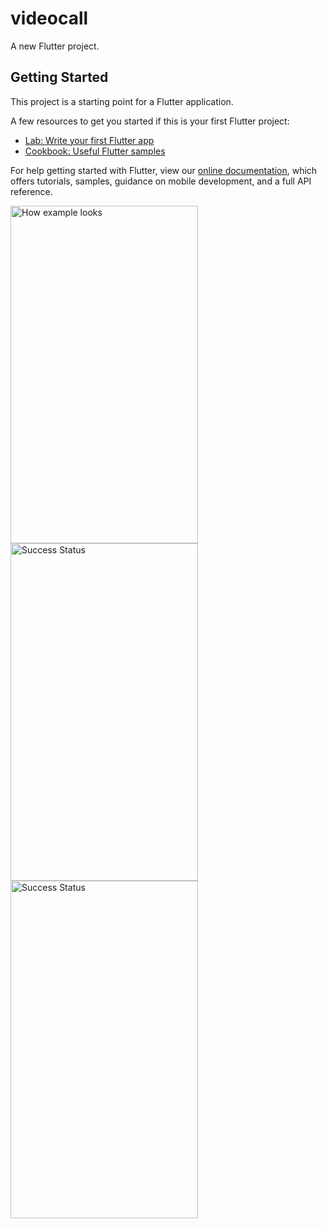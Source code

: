# videocall

A new Flutter project.

## Getting Started

This project is a starting point for a Flutter application.

A few resources to get you started if this is your first Flutter project:

- [Lab: Write your first Flutter app](https://flutter.dev/docs/get-started/codelab)
- [Cookbook: Useful Flutter samples](https://flutter.dev/docs/cookbook)

For help getting started with Flutter, view our
[online documentation](https://flutter.dev/docs), which offers tutorials,
samples, guidance on mobile development, and a full API reference.


<img src="https://play-lh.googleusercontent.com/4eG2_p6Bc2D7YRuU4cCYrARq4ZOqFmAOc6KTICo5ciHmJLslcbmqaACHeVa9ouNCNg=w720-h310-rw" alt="How example looks" width="300" height="540">

<img src="https://play-lh.googleusercontent.com/R7eTiSOsIhT79RSO86ZHrUD6CT_IXEI5QuizTbP-E-ggSdQWYGasraLFHZh40RSwzvk=w720-h310-rw" alt="Success Status" width="300" height="540">

<img src="https://play-lh.googleusercontent.com/YBUKOs4Fhok-9Ft73w8B1THnmsa9J3nfpw1enPJ6AyMAWMGbvSKpVinbWiV0HLAWZA=w720-h310-rw" alt="Success Status" width="300" height="540">